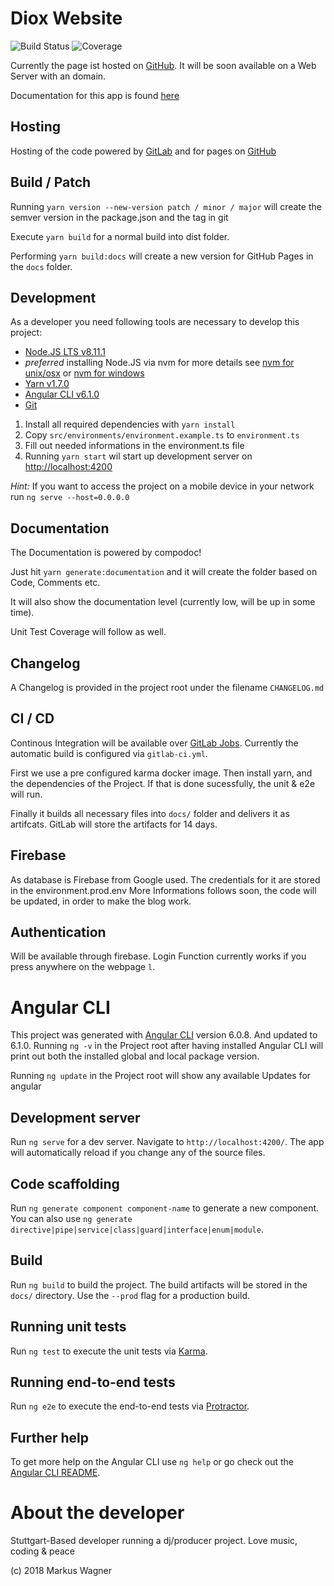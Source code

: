 # Diox Website

![Build Status](https://gitlab.com/djdiox/diox-website/badges/master/build.svg)
![Coverage](https://gitlab.com/djdiox/diox-website/badges/master/coverage.svg)

Currently the page ist hosted on [GitHub](https://djdiox.github.io/diox-website). 
It will be soon available on a Web Server with an domain.

Documentation for this app is found [here](https://djdiox.github.io/diox-website/doc/)

## Hosting

Hosting of the code powered by [GitLab](https://gitlab.com/djdiox/diox-website) and for pages on [GitHub](https://github.com/djdiox/diox-website)

## Build / Patch

Running `yarn version --new-version patch / minor / major` will create the semver version in the package.json and the tag in git

Execute `yarn build` for a normal build into dist folder.

Performing `yarn build:docs` will create a new version for GitHub Pages in the `docs` folder.

## Development

As a developer you need following tools are necessary to develop this project:

- [Node.JS LTS v8.11.1](https://nodejs.org)
- *preferred* installing Node.JS via nvm for more details see [nvm for unix/osx](https://github.com/creationix/nvm) or [nvm for windows](https://github.com/coreybutler/nvm-windows)
- [Yarn v1.7.0](https://yarnpkg.com/lang/en/)
- [Angular CLI v6.1.0](https://github.com/angular/angular-cli)
- [Git](https://git-scm.com/)

1. Install all required dependencies with `yarn install`
2. Copy `src/environments/environment.example.ts` to `environment.ts`
3. Fill out needed informations in the environment.ts file
4. Running `yarn start` wil start up development server on [http://localhost:4200](http://localhost:4200)

*Hint:* If you want to access the project on a mobile device in your network run `ng serve --host=0.0.0.0`

## Documentation

The Documentation is powered by compodoc! 

Just hit `yarn generate:documentation` and it will create the folder based on Code, Comments etc.

It will also show the documentation level (currently low, will be up in some time). 

Unit Test Coverage will follow as well.

## Changelog

A Changelog is provided in the project root under the filename `CHANGELOG.md`

## CI / CD

Continous Integration will be available over [GitLab Jobs](https://gitlab.com/djdiox/diox-website/-/jobs). 
Currently the automatic build is configured via `gitlab-ci.yml`.

First we use a pre configured karma docker image. Then install yarn, and the dependencies of the Project.
If that is done sucessfully, the unit & e2e will run. 

Finally it builds all necessary files into `docs/` folder and delivers it as artifcats.
GitLab will store the artifacts for 14 days.

## Firebase

As database is Firebase from Google used. The credentials for it are stored in the environment.prod.env
More Informations follows soon, the code will be updated, in order to make the blog work.

## Authentication

Will be available through firebase.
Login Function currently works if you press anywhere on the webpage `l`.

# Angular CLI

This project was generated with [Angular CLI](https://github.com/angular/angular-cli) version 6.0.8. And updated to 6.1.0.
Running `ng -v` in the Project root after having installed Angular CLI will print out both the installed global and local package version.

Running `ng update` in the Project root will show any available Updates for angular

## Development server

Run `ng serve` for a dev server. Navigate to `http://localhost:4200/`. The app will automatically reload if you change any of the source files.

## Code scaffolding

Run `ng generate component component-name` to generate a new component. You can also use `ng generate directive|pipe|service|class|guard|interface|enum|module`.

## Build

Run `ng build` to build the project. The build artifacts will be stored in the `docs/` directory. Use the `--prod` flag for a production build.

## Running unit tests

Run `ng test` to execute the unit tests via [Karma](https://karma-runner.github.io).

## Running end-to-end tests

Run `ng e2e` to execute the end-to-end tests via [Protractor](http://www.protractortest.org/).

## Further help

To get more help on the Angular CLI use `ng help` or go check out the [Angular CLI README](https://github.com/angular/angular-cli/blob/master/README.md).

# About the developer

Stuttgart-Based developer running a dj/producer project. Love music, coding & peace

(c) 2018 Markus Wagner
